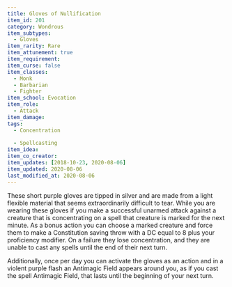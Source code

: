 ```yaml
---
title: Gloves of Nullification
item_id: 201
category: Wondrous
item_subtypes:
  - Gloves
item_rarity: Rare
item_attunement: true
item_requirement:
item_curse: false
item_classes:
  - Monk
  - Barbarian
  - Fighter
item_school: Evocation
item_role:
  - Attack
item_damage:
tags:
  - Concentration
  
  - Spellcasting
item_idea:
item_co_creator:
item_updates: [2018-10-23, 2020-08-06]
item_updated: 2020-08-06
last_modified_at: 2020-08-06
---
```


These short purple gloves are tipped in silver and are made from a light flexible material that seems extraordinarily difficult to tear.
While you are wearing these gloves if you make a successful unarmed attack against a creature that is concentrating on a spell that creature is marked for the next minute. As a bonus action you can choose a marked creature and force them to make a Constitution saving throw with a DC equal to 8 plus your proficiency modifier. On a failure they lose concentration, and they are unable to cast any spells until the end of their next turn.

Additionally, once per day you can activate the gloves as an action and in a violent purple flash an Antimagic Field appears around you, as if you cast the spell <magic-spell>Antimagic Field</magic-spell>, that lasts until the beginning of your next turn.
